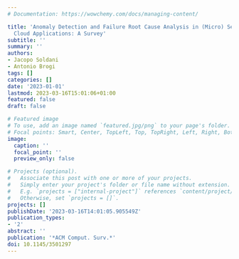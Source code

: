 ```yaml
---
# Documentation: https://wowchemy.com/docs/managing-content/

title: 'Anomaly Detection and Failure Root Cause Analysis in (Micro) Service-Based
  Cloud Applications: A Survey'
subtitle: ''
summary: ''
authors:
- Jacopo Soldani
- Antonio Brogi
tags: []
categories: []
date: '2023-01-01'
lastmod: 2023-03-16T15:01:06+01:00
featured: false
draft: false

# Featured image
# To use, add an image named `featured.jpg/png` to your page's folder.
# Focal points: Smart, Center, TopLeft, Top, TopRight, Left, Right, BottomLeft, Bottom, BottomRight.
image:
  caption: ''
  focal_point: ''
  preview_only: false

# Projects (optional).
#   Associate this post with one or more of your projects.
#   Simply enter your project's folder or file name without extension.
#   E.g. `projects = ["internal-project"]` references `content/project/deep-learning/index.md`.
#   Otherwise, set `projects = []`.
projects: []
publishDate: '2023-03-16T14:01:05.905549Z'
publication_types:
- '2'
abstract: ''
publication: '*ACM Comput. Surv.*'
doi: 10.1145/3501297
---
```

